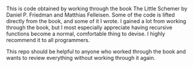 This is code obtained by working through the book The Little Schemer by Daniel P. Friedman and Matthias Felleisen. Some of the code is lifted directly from the book, and some of it I wrote. I gained a lot from working through the book, but I most especially appreciate having recursive functions become a normal, comfortable thing to devise. I highly recommend it to all programmers.

This repo should be helpful to anyone who worked through the book and wants to review everything without working through it again.
